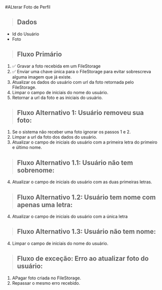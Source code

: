 #ALterar Foto de Perfil

> ## Dados
* Id do Usuário
* Foto

> ## Fluxo Primário
1. ✅ Gravar a foto recebida em um FileStorage
2. ✅ Enviar uma chave única para o FileStorage para evitar sobrescreva alguma imagem que já existe.
3. Atualizar os dados do usuário com url da foto retornada pelo FileStorage.
4. Limpar o campo de iniciais do nome do usuário.
5. Retornar a url da foto e as iniciais do usuário.

> ## Fluxo Alternativo 1: Usuário removeu sua foto:
1. Se o sistema não receber uma foto ignorar os passos 1 e 2.
3. Limpar a url da foto dos dados do usuário.
4. Atualizar o campo de iniciais do usuário com a primeira letra do primeiro e último nome.

> ## Fluxo Alternativo 1.1: Usuário não tem sobrenome:
4. Atualizar o campo de iniciais do usuário com as duas primeiras letras.

> ## Fluxo Alternativo 1.2: Usuário tem nome com apenas uma letra:
4. Atualizar o campo de iniciais do usuário com a única letra

> ## Fluxo Alternativo 1.3: Usuário não tem nome:
4. Limpar o campo de iniciais do nome do usuário.

> ## Fluxo de exceção: Erro ao atualizar foto do usuário:
1. APagar foto criada no FileStorage.
2. Repassar o mesmo erro recebido.
